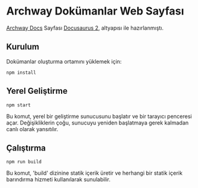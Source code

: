 #  Archway Dokümanlar Web Sayfası
 [Archway Docs](https://docs.archway.io/docs/overview/about/) Sayfası [Docusaurus 2](https://docusaurus.io/), altyapısı ile hazırlanmıştı.

## Kurulum

Dokümanlar oluşturma ortamını yüklemek için:
```console
npm install
```

## Yerel Geliştirme


```console
npm start
```

Bu komut, yerel bir geliştirme sunucusunu başlatır ve bir tarayıcı penceresi açar. Değişikliklerin çoğu, sunucuyu yeniden başlatmaya gerek kalmadan canlı olarak yansıtılır.
## Çalıştırma

```console
npm run build
```

Bu komut, 'build' dizinine statik içerik üretir ve herhangi bir statik içerik barındırma hizmeti kullanılarak sunulabilir.
